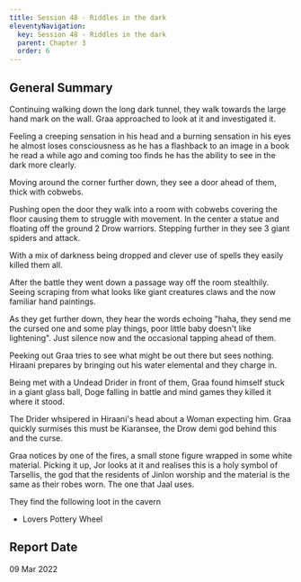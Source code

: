 ```yaml
---
title: Session 48 - Riddles in the dark
eleventyNavigation:
  key: Session 48 - Riddles in the dark
  parent: Chapter 3
  order: 6
---
```


## General Summary

Continuing walking down the long dark tunnel, they walk towards the large hand mark on the wall. Graa approached to look at it and investigated it.  

 Feeling a creeping sensation in his head and a burning sensation in his eyes he almost loses consciousness as he has a flashback to an image in a book he read a while ago and coming too finds he has the ability to see in the dark more clearly.  

 Moving around the corner further down, they see a door ahead of them, thick with cobwebs.  

 Pushing open the door they walk into a room with cobwebs covering the floor causing them to struggle with movement. In the center a statue and floating off the ground 2 Drow warriors. Stepping further in they see 3 giant spiders and attack.  

 With a mix of darkness being dropped and clever use of spells they easily killed them all.  

 After the battle they went down a passage way off the room stealthily. Seeing scraping from what looks like giant creatures claws and the now familiar hand paintings.  

 As they get further down, they hear the words echoing "haha, they send me the cursed one and some play things, poor little baby doesn't like lightening". Just silence now and the occasional tapping ahead of them.  

 Peeking out Graa tries to see what might be out there but sees nothing. Hiraani prepares by bringing out his water elemental and they charge in.  

 Being met with a Undead Drider in front of them, Graa found himself stuck in a giant glass ball, Doge falling in battle and mind games they killed it where it stood.  

 The Drider whsipered in Hiraani's head about a Woman expecting him. Graa quickly surmises this must be Kiaransee, the Drow demi god behind this and the curse.  

 Graa notices by one of the fires, a small stone figure wrapped in some white material. Picking it up, Jor looks at it and realises this is a holy symbol of Tarsellis, the god that the residents of Jinlon worship and the material is the same as their robes worn. The one that Jaal uses.  

 They find the following loot in the cavern  

- Lovers Pottery Wheel

## Report Date

09 Mar 2022
